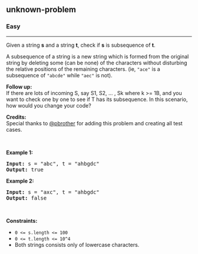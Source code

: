 <h2>unknown-problem</h2><h3>Easy</h3><hr><div><p>Given a string <b>s</b> and a string <b>t</b>, check if <b>s</b> is subsequence of <b>t</b>.</p>

<p>A subsequence of a string is a new string which is formed from the original string by deleting some (can be none) of the characters without disturbing the relative positions of the remaining characters. (ie, <code>"ace"</code> is a subsequence of <code>"abcde"</code> while <code>"aec"</code> is not).</p>

<p><b>Follow up:</b><br>
If there are lots of incoming S, say S1, S2, ... , Sk where k &gt;= 1B, and you want to check one by one to see if T has its subsequence. In this scenario, how would you change your code?</p>

<p><b>Credits:</b><br>
Special thanks to <a href="https://leetcode.com/pbrother/">@pbrother</a> for adding this problem and creating all test cases.</p>

<p>&nbsp;</p>
<p><strong>Example 1:</strong></p>
<pre><strong>Input:</strong> s = "abc", t = "ahbgdc"
<strong>Output:</strong> true
</pre><p><strong>Example 2:</strong></p>
<pre><strong>Input:</strong> s = "axc", t = "ahbgdc"
<strong>Output:</strong> false
</pre>
<p>&nbsp;</p>
<p><strong>Constraints:</strong></p>

<ul>
	<li><code>0 &lt;= s.length &lt;= 100</code></li>
	<li><code>0 &lt;= t.length &lt;= 10^4</code></li>
	<li>Both strings consists only of lowercase characters.</li>
</ul>
</div>